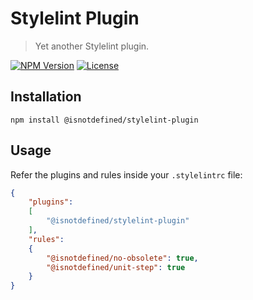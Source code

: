 Stylelint Plugin
================

> Yet another Stylelint plugin.

[![NPM Version](https://img.shields.io/npm/v/@isnotdefined/stylelint-plugin.svg)](https://npmjs.com/package/@isnotdefined/stylelint-plugin)
[![License](https://img.shields.io/npm/l/@isnotdefined/stylelint-plugin.svg)](https://npmjs.com/package/@isnotdefined/stylelint-plugin)


Installation
------------

```
npm install @isnotdefined/stylelint-plugin
```


Usage
-----

Refer the plugins and rules inside your `.stylelintrc` file:

```json
{
	"plugins":
	[
		"@isnotdefined/stylelint-plugin"
	],
	"rules":
	{
		"@isnotdefined/no-obsolete": true,
		"@isnotdefined/unit-step": true
	}
}
```
